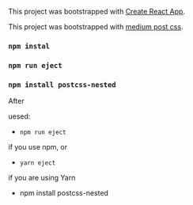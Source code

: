 







This project was bootstrapped with [Create React App](https://github.com/facebookincubator/create-react-app).

This project was bootstrapped with [medium post css](https://medium.com/@paritosh_pundir/using-nested-css-with-postcss-in-create-react-app-b8424f1317f2).

### `npm instal`

### `npm run eject`


### `npm install postcss-nested`



After

uesed:

* `npm run eject `


if you use npm, or
* `yarn eject `
 

if you are using Yarn


* npm install postcss-nested



